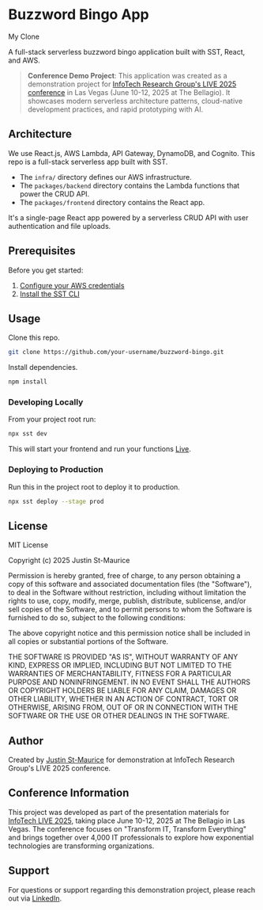 # Buzzword Bingo App

My Clone

A full-stack serverless buzzword bingo application built with SST, React, and AWS.

> **Conference Demo Project**: This application was created as a demonstration project for [InfoTech Research Group's LIVE 2025 conference](https://www.infotech.com/events/las-vegas-live-june-10-12-2025) in Las Vegas (June 10-12, 2025 at The Bellagio). It showcases modern serverless architecture patterns, cloud-native development practices, and rapid prototyping with AI.

## Architecture

We use React.js, AWS Lambda, API Gateway, DynamoDB, and Cognito. This repo is a full-stack serverless app built with SST.

- The `infra/` directory defines our AWS infrastructure.
- The `packages/backend` directory contains the Lambda functions that power the CRUD API.
- The `packages/frontend` directory contains the React app.

It's a single-page React app powered by a serverless CRUD API with user authentication and file uploads.

## Prerequisites

Before you get started:

1. [Configure your AWS credentials](https://docs.sst.dev/advanced/iam-credentials#loading-from-a-file)
2. [Install the SST CLI](https://ion.sst.dev/docs/reference/cli/)

## Usage

Clone this repo.

```bash
git clone https://github.com/your-username/buzzword-bingo.git
```

Install dependencies.

```bash
npm install
```

### Developing Locally

From your project root run:

```bash
npx sst dev
```

This will start your frontend and run your functions [Live](https://ion.sst.dev/docs/live/).

### Deploying to Production

Run this in the project root to deploy it to production.

```bash
npx sst deploy --stage prod
```

## License

MIT License

Copyright (c) 2025 Justin St-Maurice

Permission is hereby granted, free of charge, to any person obtaining a copy
of this software and associated documentation files (the "Software"), to deal
in the Software without restriction, including without limitation the rights
to use, copy, modify, merge, publish, distribute, sublicense, and/or sell
copies of the Software, and to permit persons to whom the Software is
furnished to do so, subject to the following conditions:

The above copyright notice and this permission notice shall be included in all
copies or substantial portions of the Software.

THE SOFTWARE IS PROVIDED "AS IS", WITHOUT WARRANTY OF ANY KIND, EXPRESS OR
IMPLIED, INCLUDING BUT NOT LIMITED TO THE WARRANTIES OF MERCHANTABILITY,
FITNESS FOR A PARTICULAR PURPOSE AND NONINFRINGEMENT. IN NO EVENT SHALL THE
AUTHORS OR COPYRIGHT HOLDERS BE LIABLE FOR ANY CLAIM, DAMAGES OR OTHER
LIABILITY, WHETHER IN AN ACTION OF CONTRACT, TORT OR OTHERWISE, ARISING FROM,
OUT OF OR IN CONNECTION WITH THE SOFTWARE OR THE USE OR OTHER DEALINGS IN THE
SOFTWARE.

## Author

Created by [Justin St-Maurice](https://www.linkedin.com/in/justinstmaurice/) for demonstration at InfoTech Research Group's LIVE 2025 conference.

## Conference Information

This project was developed as part of the presentation materials for [InfoTech LIVE 2025](https://www.infotech.com/events/las-vegas-live-june-10-12-2025), taking place June 10-12, 2025 at The Bellagio in Las Vegas. The conference focuses on "Transform IT, Transform Everything" and brings together over 4,000 IT professionals to explore how exponential technologies are transforming organizations.

## Support

For questions or support regarding this demonstration project, please reach out via [LinkedIn](https://www.linkedin.com/in/justinstmaurice/).